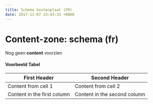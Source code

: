```yaml
---
title: Schema kostenplaat (FR)
date: 2017-11-07 23:43:33 +0000
---
```

# Content-zone: schema (fr)

Nog geen **content** voorzien

#### Voorbeeld Tabel

| First Header | Second Header |
| --- | --- |
| Content from cell 1 | Content from cell 2 |
| Content in the first column | Content in the second column |
